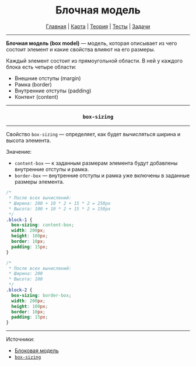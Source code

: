 <div align="center">

# Блочная модель

[Главная](https://github.com/dollaween/junior-roadmap/)
|
[Карта](/roadmap/README.md)
|
[Теория](/theory/README.md)
|
[Тесты](/tests/README.md)
|
[Задачи](/tasks/README.md)

</div>

---

**Блочная модель (box model)** — модель, которая описывает из чего состоит элемент и какие свойства влияют на его размеры.

Каждый элемент состоит из прямоугольной области. В ней у каждого блока есть четыре области:
* Внешние отступы (margin)
* Рамка (border)
* Внутренние отступы (padding)
* Контент (content)

---

<div align="center">

### `box-sizing`

</div>

---

Свойство `box-sizing` — определяет, как будет вычисляться ширина и высота элемента.

Значение:
* `content-box` — к заданным размерам элемента будут добавлены внутренние отступы и рамка.
* `border-box` — внутренние отступы и рамка уже включены в заданные размеры элемента.

```css
/*
 * После всех вычислений:
 * Ширина: 200 + 10 * 2 + 15 * 2 = 250px
 * Высота: 100 + 10 * 2 + 15 * 2 = 150px
 */
.block-1 {
  box-sizing: content-box;
  width: 200px;
  height: 100px;
  border: 10px;
  padding: 15px;
}
```

```css
/*
 * После всех вычислений:
 * Ширина: 200
 * Высота: 100
 */
.block-2 {
  box-sizing: border-box;
  width: 200px;
  height: 100px;
  border: 10px;
  padding: 15px;
}
```

---

Источники:
* [Блоковая модель](https://developer.mozilla.org/ru/docs/Web/CSS/CSS_Box_Model/Introduction_to_the_CSS_box_model)
* [`box-sizing`](https://developer.mozilla.org/ru/docs/Web/CSS/box-sizing)

